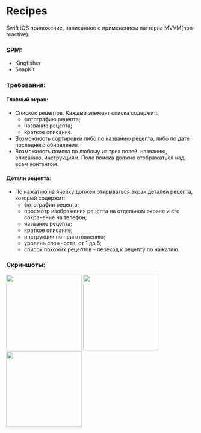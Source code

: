 # Recipes
Swift iOS приложение, написанное с применением паттерна MVVM(non-reactive).

### SPM:
- Kingfisher
- SnapKit

### Требования:
#### Главный экран:
* Спискок рецептов. Каждый элемент списка содержит:
    - фотографию рецепта;
    - название рецепта;
    - краткое описание.
* Возможность сортировки либо по названию рецепта, либо по дате последнего обновления.
* Возможность поиска по любому из трех полей: названию, описанию, инструкциям. Поле поиска должно отображаться над всем контентом.

#### Детали рецепта: 
* По нажатию на ячейку должен открываться экран деталей рецепта, который содержит:
    - фотографии рецепта;
    - просмотр изображения рецепта на отдельном экране и его сохранение на телефон;
    - название рецепта;
    - краткое описание;
    - инструкции по приготовлению;
    - уровень сложности: от 1 до 5;
    - список похожих рецептов - переход к рецепту по нажатию.
    
### Скриншоты:
<p float="left">
<img src="https://user-images.githubusercontent.com/49912185/116223881-301d3000-a77a-11eb-8343-51359892ff6d.png" width="200">
<img src="https://user-images.githubusercontent.com/49912185/116223908-37dcd480-a77a-11eb-9537-b4f96096f685.png" width="200"/>
<img src="https://user-images.githubusercontent.com/49912185/116223921-3ad7c500-a77a-11eb-8f94-d5ebca6e4a9c.png" width="200"/>
</p>
